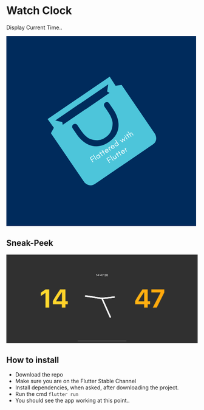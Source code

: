 # Watch Clock

Display Current Time..

<p>
  <a href="https://www.youtube.com/user/aseemwangoo/videos" target="_blank">
  <img src="https://github.com/AseemWangoo/experiment_with_providers/blob/master/brand.png">
  </a>  
</p>

## Sneak-Peek

![Image of Clock](https://github.com/AseemWangoo/watch_clock/blob/master/Clock-SS.png)

## How to install

- Download the repo
- Make sure you are on the Flutter Stable Channel
- Install dependencies, when asked, after downloading the project.
- Run the cmd `flutter run`
- You should see the app working at this point..
